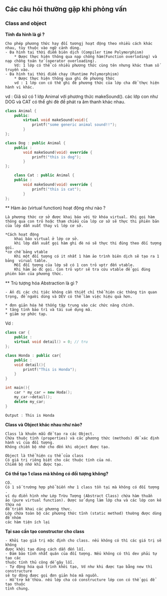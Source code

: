 ## Các câu hỏi thường gặp khi phỏng vấn

### Class and object

**Tính đa hình là gì ?**
    
    Cho phép phương thức hay đối tươngj hoạt động theo nhiều cách khác nhau, tùy thuộc vào ngữ cảnh dùng.
    - Đa hình tại thời điểm biên dịch (Compiler time Polymorphism)
        * Được thực hiện thông qua nạp chồng hàm(Function overloding) và nạp chồng toán tử (operator overloading).
        Vd: 1 lớp có thể có nhiều phương thức cùng tên nhưng khác tham số truyền vào.
    - Đa hình tại thời điểm chạy (Runtime Polymorphism)
        * Được thực hiện thông qua ghi đè phương thức
        vd : 1 lớp con có thể ghi đè phương thức của lớp cha để thực hiện hành vi khác.


vd : Giã sử có 1 lớp Animal với phương thức makeSound(). các lớp con như DOG và CAT có thể ghi đè để phát ra âm thanh khác nhau.        
```c++
class Animal {
    public:
        virtual void makeSound(void){
            printf("some generic animal sound!!");
        }
};

class Dog : public Animal {
    public : 
        void makeSound(void) override {
            prinft("this is dog");
        }
};

    class Cat : public Animal {
    public : 
        void makeSound(void) override {
            prinft("this is cat");
        }
};
```

** Hàm ảo (virtual function) hoạt động như nào ?

    Là phương thức cơ sở được khai báo với từ khóa virtual. Khi gọi hàm thông qua con trỏ hoặc tham chiếu của lớp cơ sở sẽ thực thi phiên bản của lớp dẫn xuất thay vì lớp cơ sở.

    *Cách hoạt động 
        khai báo virtual ở lớp cơ sở.
        khi lớp dẫn xuất gọi hàm ghi đè nó sẽ thực thi đúng theo đối tượng gọi.
    *cơ chế bảng vtable
        Khi một đối tượng có it nhất 1 hàm ảo trình biên dịch sẽ tạo ra 1 bảng  virual table.
        Mỗi đối tượng của lớp sẽ có 1 con trỏ vptr đến vtable.
        Khi hảm ảo đc gọi. Con trỏ vptr sẽ tra cứu vtable để gọi đúng phiên bản của phương thức.

** Trù tượng hóa Abstraction là gì ?
    
    - Ẩn đi các chi tiêc không cần thiết chỉ thể hiện các thông tin quan trọng, để người dùng và DEV có thể làm việc hiệu quả hơn.
    
    * đơn giản hóa hệ thống tập trung vào các chức năng chính. 
    * tăng tính bảo trì và tái suẻ dụng mã.
    * giảm sự phức tạp.

Vd :
```c++
class car {
    public :
    virtual void detail() = 0; // tru
};

class Honda : public car{
    public : 
    void detail(){
        printf("This is Honda");
    }
}

int main(){
    car * my_car = new Hoda();
    my_car->detail();
    delete my_car;
}

Output : This is Honda
```

**Class và Object khác nhau như nào?**
    
    Class là khuôn mẫu để tạo ra các Object.
    Chứa thuộc tính (properties) và các phương thức (methods) để xác định hành vi của đồi tượng.
    Không chiến bộ nhớ cho đến khi object được tạo.

    Object là thể hiện cụ thể của class 
    Có giá trị riêng biệt cho các thuộc tính của nó.
    Chiếm bộ nhớ khi được tạo.

**Có thể tạo 1 class mà không có đối tượng không?**

    CÓ. 
    Có 1 số trường hợp phổ biến như 1 class tồn tại mà không có đối tượng . 
    ví dụ điển hình như Lớp Trừu Tượng (Abstract Class) chứa hàm thuần 
    ảo (pure virtual function). Được sử dụng làm lớp cha và các lớp con kế thừa nó
    để triễn khai các phương thưc.
    Lớp chứa toàn bộ các phương thức tĩnh (static method) thường được dùng để nhóm 
    các hàm tiện ích lại 

**Tại sao cần tạo constructor cho class**

    - Khởi tạo giá trị mặc định cho class. nếu không có thì các giá trị sẽ không 
    được khởi tạo đúng cách dẫn đến lỗi.
    - Đảm bảo tính nhất quán của đối tượng. Nếu không có thì dev phải tự tạo các
    thuộc tính thủ công dễ gây lỗi.
    - Tự động hóa quá trình khởi tạo, Vd như khi được tạo bằng new thì constructure
    sẽ tự động được gọi đơn giản hóa mã nguồn.
    - Hỗ trợ kế thừa. nếu lớp cha có constructure lớp con có thể gọi để tạo thuộc 
    tính chung.





